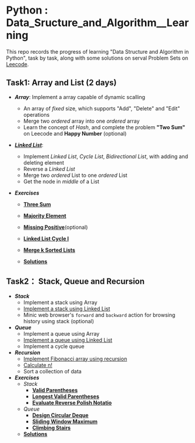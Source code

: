 # Python : Data_Sructure_and_Algorithm__Learning

This repo records the progress of learning "Data Structure and Algorithm in Python", task by task, along with some solutions on serval Problem Sets on [Leecode](https://leetcode-cn.com/profile/points/).


## Task1: Array and List (2 days)  
- ***Array***:  Implement a array capable of dynamic scalling
  -  An array of *fixed* size, which supports "Add", "Delete" and "Edit" operations
  -  Merge two *ordered* array into one *ordered* array
  -  Learn the concept of *Hash*, and complete the problem **"Two Sum"** on Leecode and **Happy Number** (optional)
  
- ***[Linked List](https://github.com/Pyabecedarian/Data_Sructure-Algorithm__Learning/blob/master/task1/linked_list.py)***:
  -  Implement *Linked List*, *Cycle List*, *Bidirectional List*, with adding and deleting element
  -  Reverse a *Linked List*
  -  Merge two *ordered* List to one *ordered* List
  -  Get the node in *middle* of a List
  
- ***Exercises***
  - **[Three Sum](https://leetcode.com/problems/3sum/)**
  - **[Majority Element](https://leetcode.com/problems/majority-element/)**
  - **[Missing Positive](https://leetcode.com/problems/first-missing-positive/)**(optional)
  - **[Linked List Cycle I](https://leetcode.com/problems/linked-list-cycle/)**
  - **[Merge k Sorted Lists](https://leetcode.com/problems/merge-k-sorted-lists/)**

  - **[Solutions](xxx)**

## Task2： Stack, Queue and Recursion
- ***Stack***
  - Implement a stack using Array
  - [Implement a stack using Linked List](https://github.com/Pyabecedarian/Data_Sructure-Algorithm__Learning/blob/master/task2/stack.py)
  - Minic web browser's `forward` and `backward` action for browsing history using stack (optional)
- ***Queue***
  - Implement a queue using Array
  - [Implement a queue using Linked List](https://github.com/Pyabecedarian/Data_Sructure-Algorithm__Learning/blob/master/task2/queue.py)
  - Implement a cycle queue
- ***Recursion***
  - [Implement Fibonacci array using recursion](https://github.com/Pyabecedarian/Data_Sructure-Algorithm__Learning/blob/master/task2/fibonacci.py)
  - [Calculate n!](https://github.com/Pyabecedarian/Data_Sructure-Algorithm__Learning/blob/master/task2/calc_n_fac.py)
  - Sort a collection of data
- ***Exercises***
  - *Stack*
    - **[Valid Parentheses](https://leetcode.com/problems/valid-parentheses/)**
    - **[Longest Valid Parentheses](https://leetcode.com/problems/longest-valid-parentheses/)**
    - **[Evaluate Reverse Polish Notatio](https://leetcode.com/problems/evaluate-reverse-polish-notation/)**
  - *Queue*
    - **[Design Circular Deque](https://leetcode.com/problems/design-circular-deque/)**
    - **[Sliding Window Maximum](https://leetcode.com/problems/sliding-window-maximum/)**
    - **[Climbing Stairs](https://leetcode.com/problems/climbing-stairs/)**
  - **[Solutions](https://github.com/Pyabecedarian/Data_Sructure-Algorithm__Learning/tree/master/excersices/task2)**
  
